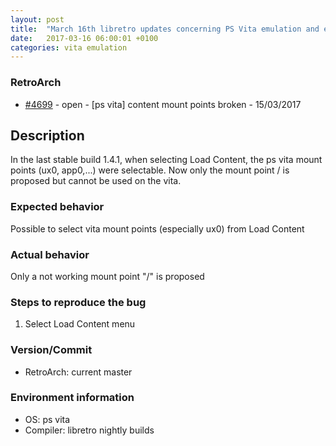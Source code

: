 ```yaml
---
layout: post
title:  "March 16th libretro updates concerning PS Vita emulation and emulators"
date:   2017-03-16 06:00:01 +0100
categories: vita emulation
---
```


### RetroArch
- [#4699](https://github.com/libretro/RetroArch/issues/4699) - open - [ps vita] content mount points broken - 15/03/2017

## Description

In the last stable build 1.4.1, when selecting Load Content, the ps vita mount points (ux0, app0,...) were selectable. Now only the mount point / is proposed but cannot be used on the vita.

### Expected behavior

Possible to select vita mount points (especially ux0) from Load Content

### Actual behavior

Only a not working mount point "/" is proposed

### Steps to reproduce the bug

1. Select Load Content menu

### Version/Commit

- RetroArch: current master

### Environment information

- OS: ps vita
- Compiler: libretro nightly builds


